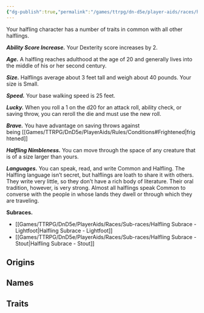 ```yaml
---
{"dg-publish":true,"permalink":"/games/ttrpg/dn-d5e/player-aids/races/halfling/","tags":["ttrpg/dnd/5e","races"],"noteIcon":""}
---
```



Your halfling character has a number of traits in common with all other halflings.

_**Ability Score Increase.**_ Your Dexterity score increases by 2.

_**Age.**_ A halfling reaches adulthood at the age of 20 and generally lives into the middle of his or her second century.

_**Size.**_ Halflings average about 3 feet tall and weigh about 40 pounds. Your size is Small.

_**Speed.**_ Your base walking speed is 25 feet.

_**Lucky.**_ When you roll a 1 on the d20 for an attack roll, ability check, or saving throw, you can reroll the die and must use the new roll.

_**Brave.**_ You have advantage on saving throws against being [[Games/TTRPG/DnD5e/PlayerAids/Rules/Conditions#Frightened\|frightened]]

_**Halfling Nimbleness.**_ You can move through the space of any creature that is of a size larger than yours.

_**Languages.**_ You can speak, read, and write Common and Halfling. The Halfling language isn’t secret, but halflings are loath to share it with others. They write very little, so they don’t have a rich body of literature. Their oral tradition, however, is very strong. Almost all halflings speak Common to converse with the people in whose lands they dwell or through which they are traveling.

**Subraces.**
- [[Games/TTRPG/DnD5e/PlayerAids/Races/Sub-races/Halfling Subrace - Lightfoot\|Halfling Subrace - Lightfoot]]
- [[Games/TTRPG/DnD5e/PlayerAids/Races/Sub-races/Halfling Subrace - Stout\|Halfling Subrace - Stout]]
## Origins

## Names

## Traits